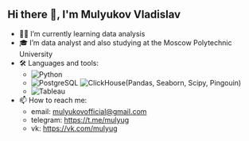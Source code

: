 ## Hi there 👋, I'm Mulyukov Vladislav

- 👨‍💻 I’m currently learning data analysis
- 🎓 I’m data analyst and also studying at the Moscow Polytechnic University
- 🛠️ Languages and tools:
  - <img src="https://ibb.co/mRp7qLz" alt="Python">
  - <img src="https://ibb.co/f2FbFXG" alt="PostgreSQL"> <img src="https://ibb.co/C7NwyxD" alt="ClickHouse">(Pandas, Seaborn, Scipy, Pingouin)
  - <img src="https://ibb.co/NxL170c" alt="Tableau">
- 📫 How to reach me:
  - email: mulyukovofficial@gmail.com 
  - telegram: https://t.me/mulyug
  - vk: https://vk.com/mulyug

